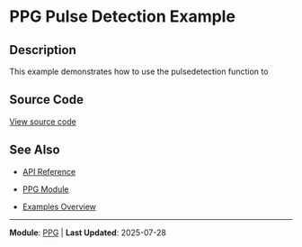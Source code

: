 # PPG Pulse Detection Example

## Description

This example demonstrates how to use the pulsedetection function to

## Source Code

[View source code](../../examples/ppg/pulsedetectionExample.m)

## See Also

- [API Reference](../api/README.md)

- [PPG Module](../api/ppg/README.md)
- [Examples Overview](README.md)

---

**Module**: [PPG](../api/ppg/README.md) | **Last Updated**: 2025-07-28
